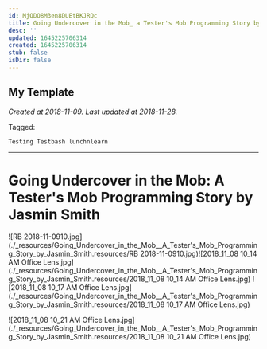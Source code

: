 ```yaml
---
id: MjQDO8M3en8DUEtBKJRQc
title: Going Undercover in the Mob_ a Tester's Mob Programming Story by Jasmin Smith
desc: ''
updated: 1645225706314
created: 1645225706314
stub: false
isDir: false
---
```

My Template
---

_Created at 2018-11-09._
_Last updated at 2018-11-28._



Tagged: 
```
Testing Testbash lunchnlearn
```


---

# Going Undercover in the Mob: A Tester's Mob Programming Story by Jasmin Smith


![RB 2018-11-0910.jpg](./_resources/Going_Undercover_in_the_Mob__A_Tester's_Mob_Programming_Story_by_Jasmin_Smith.resources/RB 2018-11-0910.jpg)![2018_11_08 10_14 AM Office Lens.jpg](./_resources/Going_Undercover_in_the_Mob__A_Tester's_Mob_Programming_Story_by_Jasmin_Smith.resources/2018_11_08 10_14 AM Office Lens.jpg)
![2018_11_08 10_17 AM Office Lens.jpg](./_resources/Going_Undercover_in_the_Mob__A_Tester's_Mob_Programming_Story_by_Jasmin_Smith.resources/2018_11_08 10_17 AM Office Lens.jpg)

![2018_11_08 10_21 AM Office Lens.jpg](./_resources/Going_Undercover_in_the_Mob__A_Tester's_Mob_Programming_Story_by_Jasmin_Smith.resources/2018_11_08 10_21 AM Office Lens.jpg)

